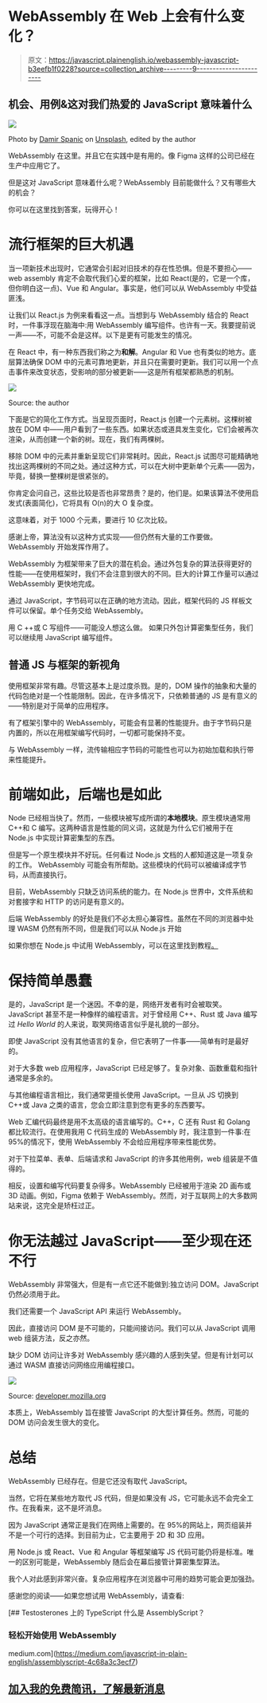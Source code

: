 # WebAssembly 在 Web 上会有什么变化？

> 原文：<https://javascript.plainenglish.io/webassembly-javascript-b3eefb1f0228?source=collection_archive---------9----------------------->

## 机会、用例&这对我们热爱的 JavaScript 意味着什么

![](img/dd5f09072dfbf2a90d556823ab533e61.png)

Photo by [Damir Spanic](https://unsplash.com/@spanic?utm_source=medium&utm_medium=referral) on [Unsplash](https://unsplash.com/?utm_source=medium&utm_medium=referral), edited by the author

WebAssembly 在这里。并且它在实践中是有用的。像 Figma 这样的公司已经在生产中应用它了。

但是这对 JavaScript 意味着什么呢？WebAssembly 目前能做什么？又有哪些大的机会？

你可以在这里找到答案，玩得开心！

# 流行框架的巨大机遇

当一项新技术出现时，它通常会引起对旧技术的存在性恐惧。但是不要担心——web assembly 肯定不会取代我们心爱的框架，比如 React(是的，它是一个库，但你明白这一点)、Vue 和 Angular。事实是，他们可以从 WebAssembly 中受益匪浅。

让我们以 React.js 为例来看看这一点。当想到与 WebAssembly 结合的 React 时，一件事浮现在脑海中:用 WebAssembly 编写组件。也许有一天。我要提前说一声——不，可能不会是这样。以下是更有可能发生的情况。

在 React 中，有一种东西我们称之为**和解**。Angular 和 Vue 也有类似的地方。底层算法确保 DOM 中的元素可靠地更新，并且只在需要时更新。我们可以用一个点击事件来改变状态，受影响的部分被更新——这是所有框架都熟悉的机制。

![](img/39afc0509276358d23c7964d91fae08d.png)

Source: the author

下面是它的简化工作方式。当呈现页面时，React.js 创建一个元素树。这棵树被放在 DOM 中——用户看到了一些东西。如果状态或道具发生变化，它们会被再次渲染，从而创建一个新的树。现在，我们有两棵树。

移除 DOM 中的元素并重新呈现它们非常耗时。因此，React.js 试图尽可能精确地找出这两棵树的不同之处。通过这种方式，可以在大树中更新单个元素——因为，毕竟，替换一整棵树是很紧张的。

你肯定会问自己，这些比较是否也非常昂贵？是的，他们是。如果该算法不使用启发式(表面简化)，它将具有 O(n)的大 O 复杂度。

这意味着，对于 1000 个元素，要进行 10 亿次比较。

感谢上帝，算法没有以这种方式实现——但仍然有大量的工作要做。WebAssembly 开始发挥作用了。

WebAssembly 为框架带来了巨大的潜在机会。通过外包复杂的算法获得更好的性能——在使用框架时，我们不会注意到很大的不同。巨大的计算工作量可以通过 WebAssembly 更快地完成。

通过 JavaScript，字节码可以在正确的地方流动。因此，框架代码的 JS 样板文件可以保留。单个任务交给 WebAssembly。

用 C ++或 C 写组件——可能没人想这么做。
如果只外包计算密集型任务，我们可以继续用 JavaScript 编写组件。

## 普通 JS 与框架的新视角

使用框架非常有趣。尽管这基本上是过度杀戮。是的，DOM 操作的抽象和大量的代码包绝对是一个性能限制。因此，在许多情况下，只依赖普通的 JS 是有意义的——特别是对于简单的应用程序。

有了框架引擎中的 WebAssembly，可能会有显著的性能提升。由于字节码只是内置的，所以在用框架编写代码时，一切都可能保持不变。

与 WebAssembly 一样，流传输相应字节码的可能性也可以为初始加载和执行带来性能提升。

# 前端如此，后端也是如此

Node 已经相当快了。然而，一些模块被写成所谓的**本地模块**。原生模块通常用 C++和 C 编写。这两种语言是性能的同义词，这就是为什么它们被用于在 Node.js 中实现计算密集型的东西。

但是写一个原生模块并不好玩。任何看过 Node.js 文档的人都知道这是一项复杂的工作。
WebAssembly 可能会有所帮助。这些模块的代码可以被编译成字节码，从而直接执行。

目前，WebAssembly 只缺乏访问系统的能力。在 Node.js 世界中，文件系统和对套接字和 HTTP 的访问是有意义的。

后端 WebAssembly 的好处是我们不必太担心兼容性。虽然在不同的浏览器中处理 WASM 仍然有所不同，但是我们可以从 Node.js 开始

如果你想在 Node.js 中试用 WebAssembly，可以在这里找到教程[。](https://medium.com/javascript-in-plain-english/assemblyscript-4c68a3c3ecf7)

# 保持简单愚蠢

是的，JavaScript 是一个迷因。不幸的是，网络开发者有时会被取笑。JavaScript 甚至不是一种像样的编程语言。对于曾经用 C++、Rust 或 Java 编写过 *Hello World* 的人来说，取笑网络语言似乎是礼貌的一部分。

即使 JavaScript 没有其他语言的复杂，但它表明了一件事——简单有时是最好的。

对于大多数 web 应用程序，JavaScript 已经足够了。复杂对象、函数重载和指针通常是多余的。

与其他编程语言相比，我们通常更擅长使用 JavaScript。一旦从 JS 切换到 C++或 Java 之类的语言，您会立即注意到您有更多的东西要写。

Web 汇编代码最终是用不太高级的语言编写的。C++，C 还有 Rust 和 Golang 都比较流行。在使用我用 C 代码生成的 WebAssembly 时，我注意到一件事:在 95%的情况下，使用 WebAssembly 不会给应用程序带来性能优势。

对于下拉菜单、表单、后端请求和 JavaScript 的许多其他用例，web 组装是不值得的。

相反，设置和编写代码要复杂得多。WebAssembly 已经被用于渲染 2D 画布或 3D 动画。例如，Figma 依赖于 WebAssembly。然而，对于互联网上的大多数网站来说，这完全是矫枉过正。

# 你无法越过 JavaScript——至少现在还不行

WebAssembly 非常强大，但是有一点它还不能做到:独立访问 DOM。JavaScript 仍然必须用于此。

我们还需要一个 JavaScript API 来运行 WebAssembly。

因此，直接访问 DOM 是不可能的，只能间接访问。我们可以从 JavaScript 调用 web 组装方法，反之亦然。

缺少 DOM 访问让许多对 WebAssembly 感兴趣的人感到失望。但是有计划可以通过 WASM 直接访问网络应用编程接口。

![](img/9f0bb494046d542e106c53c30970d76c.png)

Source: [developer.mozilla.org](https://developer.mozilla.org/en-US/docs/WebAssembly/Concepts)

本质上，WebAssembly 旨在接管 JavaScript 的大型计算任务。然而，可能的 DOM 访问会发生很大的变化。

# 总结

WebAssembly 已经存在。但是它还没有取代 JavaScript。

当然，它将在某些地方取代 JS 代码，但是如果没有 JS，它可能永远不会完全工作。在我看来，这不是坏消息。

因为 JavaScript 通常正是我们在网络上需要的。在 95%的网站上，网页组装并不是一个可行的选择。到目前为止，它主要用于 2D 和 3D 应用。

用 Node.js 或 React、Vue 和 Angular 等框架编写 JS 代码可能仍将是标准。唯一的区别可能是，WebAssembly 随后会在幕后接管计算密集型算法。

我个人对此感到非常兴奋。复杂应用程序在浏览器中可用的趋势可能会更加强劲。

感谢您的阅读——如果您想试用 WebAssembly，请查看:

[](https://medium.com/javascript-in-plain-english/assemblyscript-4c68a3c3ecf7) [## Testosterones 上的 TypeScript 什么是 AssemblyScript？

### 轻松开始使用 WebAssembly

medium.com](https://medium.com/javascript-in-plain-english/assemblyscript-4c68a3c3ecf7) 

## [加入我的免费简讯，了解最新消息](http://eepurl.com/hacY0v)